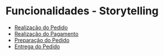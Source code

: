 # Funcionalidades - Storytelling

- [Realização do Pedido](./01%20Realização%20do%20pedido/realizacao_pedido.md)
- [Realização do Pagamento](./02%20Realização%20do%20pagamento/realizacao_pagamento.md)
- [Preparação do Pedido](./03%20Preparação%20do%20pedido/preparacao_pedido.md)
- [Entrega do Pedido](./04%20Entrega%20do%20pedido/entrega_pedido.md)
